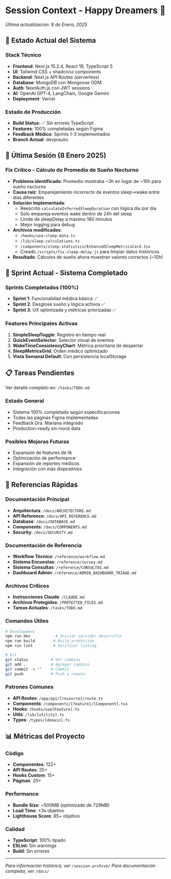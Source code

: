 # Session Context - Happy Dreamers 🌙
*Última actualización: 8 de Enero, 2025*

## 🎯 Estado Actual del Sistema

### Stack Técnico
- **Frontend**: Next.js 15.2.4, React 19, TypeScript 5
- **UI**: Tailwind CSS + shadcn/ui components
- **Backend**: Next.js API Routes (serverless)
- **Database**: MongoDB con Mongoose ODM
- **Auth**: NextAuth.js con JWT sessions
- **AI**: OpenAI GPT-4, LangChain, Google Gemini
- **Deployment**: Vercel

### Estado de Producción
- **Build Status**: ✅ Sin errores TypeScript
- **Features**: 100% completadas según Figma
- **Feedback Médico**: Sprints 1-3 implementados
- **Branch Actual**: devpraulio

## 📝 Última Sesión (8 Enero 2025)

### Fix Crítico - Cálculo de Promedio de Sueño Nocturno
- **Problema identificado**: Promedio mostraba ~3h en lugar de ~10h para sueño nocturno
- **Causa raíz**: Emparejamiento incorrecto de eventos sleep→wake entre días diferentes
- **Solución implementada**:
  - Reescrito `calculateInferredSleepDuration` con lógica día por día
  - Solo empareja eventos wake dentro de 24h del sleep
  - Límite de sleepDelay a máximo 180 minutos
  - Mejor logging para debug
- **Archivos modificados**:
  - `/hooks/use-sleep-data.ts`
  - `/lib/sleep-calculations.ts`
  - `/components/sleep-statistics/EnhancedSleepMetricsCard.tsx`
  - Creado `/scripts/fix-sleep-delay.js` para limpiar datos históricos
- **Resultado**: Cálculos de sueño ahora muestran valores correctos (~10h)

## 🚀 Sprint Actual - Sistema Completado

### Sprints Completados (100%)
- **Sprint 1**: Funcionalidad médica básica ✅
- **Sprint 2**: Desglose sueño y lógica activos ✅
- **Sprint 3**: UX optimizada y métricas priorizadas ✅

### Features Principales Activas
1. **SimpleSleepToggle**: Registro en tiempo real
2. **QuickEventSelector**: Selector visual de eventos
3. **WakeTimeConsistencyChart**: Métrica prioritaria de despertar
4. **SleepMetricsGrid**: Orden médico optimizado
5. **Vista Semanal Default**: Con persistencia localStorage

## 📋 Tareas Pendientes

Ver detalle completo en: `/tasks/TODO.md`

### Estado General
- Sistema 100% completado según especificaciones
- Todas las páginas Figma implementadas
- Feedback Dra. Mariana integrado
- Production-ready sin mock data

### Posibles Mejoras Futuras
- Expansión de features de IA
- Optimización de performance
- Expansión de reportes médicos
- Integración con más dispositivos

## 🔗 Referencias Rápidas

### Documentación Principal
- **Arquitectura**: `/docs/ARCHITECTURE.md`
- **API Reference**: `/docs/API_REFERENCE.md`
- **Database**: `/docs/DATABASE.md`
- **Components**: `/docs/COMPONENTS.md`
- **Security**: `/docs/SECURITY.md`

### Documentación de Referencia
- **Workflow Técnico**: `/reference/workflow.md`
- **Sistema Encuestas**: `/reference/survey.md`
- **Sistema Consultas**: `/reference/CONSULTAS.md`
- **Dashboard Admin**: `/reference/ADMIN_DASHBOARD_TRIAGE.md`

### Archivos Críticos
- **Instrucciones Claude**: `/CLAUDE.md`
- **Archivos Protegidos**: `/PROTECTED_FILES.md`
- **Tareas Actuales**: `/tasks/TODO.md`

### Comandos Útiles
```bash
# Development
npm run dev           # Iniciar servidor desarrollo
npm run build        # Build producción
npm run lint         # Verificar linting

# Git
git status          # Ver cambios
git add .           # Agregar cambios
git commit -m ""    # Commit
git push            # Push a remoto
```

### Patrones Comunes
- **API Routes**: `/app/api/[resource]/route.ts`
- **Components**: `/components/[feature]/[Component].tsx`
- **Hooks**: `/hooks/use[Feature].ts`
- **Utils**: `/lib/[utility].ts`
- **Types**: `/types/[domain].ts`

## 📊 Métricas del Proyecto

### Código
- **Componentes**: 122+
- **API Routes**: 25+
- **Hooks Custom**: 15+
- **Páginas**: 20+

### Performance
- **Bundle Size**: ~500MB (optimizado de 729MB)
- **Load Time**: <3s objetivo
- **Lighthouse Score**: 85+ objetivo

### Calidad
- **TypeScript**: 100% tipado
- **ESLint**: Sin warnings
- **Build**: Sin errores

---

*Para información histórica, ver `/session-archive/`*
*Para documentación completa, ver `/docs/`*